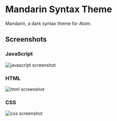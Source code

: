 Mandarin Syntax Theme
=====================

Mandarin, a dark syntax theme for Atom.


Screenshots
-----------

### JavaScript
![javascript screenshot](https://cloud.githubusercontent.com/assets/1631044/2688443/273165c2-c2a0-11e3-80e3-2c18d4cb4f61.png)


### HTML
![html screenshot](https://cloud.githubusercontent.com/assets/1631044/2688444/319d2e38-c2a0-11e3-8b21-1888032d8c45.png)


### CSS
![css screenshot](https://cloud.githubusercontent.com/assets/1631044/2688445/3b1bf4a8-c2a0-11e3-9585-f88f15ba6df6.png)
